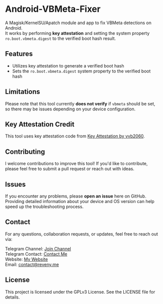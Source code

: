# Android-VBMeta-Fixer
A Magisk/KernelSU/Apatch module and app to fix VBMeta detections on Android. <br>
It works by performing **key attestation** and setting the system property `ro.boot.vbmeta.digest` to the verified boot hash result.

## Features
- Utilizes key attestation to generate a verified boot hash
- Sets the `ro.boot.vbmeta.digest` system property to the verified boot hash

## Limitations
Please note that this tool currently **does not verify** if `vbmeta` should be set, so there may be issues depending on your device configuration.

## Key Attestation Credit
This tool uses key attestation code from [Key Attestation by vvb2060](https://github.com/vvb2060/KeyAttestation).

## Contributing
I welcome contributions to improve this tool! If you'd like to contribute, please feel free to submit a pull request or reach out with ideas.

## Issues
If you encounter any problems, please **open an issue** here on GitHub. Providing detailed information about your device and OS version can help speed up the troubleshooting process.

## Contact
For any questions, collaboration requests, or updates, feel free to reach out via:

Telegram Channel: [Join Channel](https://t.me/reveny1) <br>
Telegram Contact: [Contact Me](https://t.me/revenyy) <br>
Website: [My Website](https://reveny.me) <br>
Email: [contact@reveny.me](mailto:contact@reveny.me) <br>

## License
This project is licensed under the GPLv3 License. See the LICENSE file for details.
